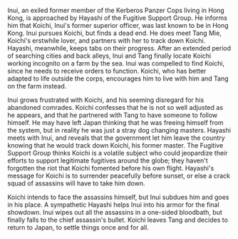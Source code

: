 <!-- Stray Dog: Kerberos Panzer Cops (1992) -->

Inui, an exiled former member of the Kerberos Panzer Cops living in Hong Kong, is approached by Hayashi of the Fugitive Support Group. He informs him that Koichi, Inui's former superior officer, was last known to be in Hong Kong. Inui pursues Koichi, but finds a dead end. He does meet Tang Mie, Koichi's erstwhile lover, and partners with her to track down Koichi. Hayashi, meanwhile, keeps tabs on their progress. After an extended period of searching cities and back alleys, Inui and Tang finally locate Koichi working incognito on a farm by the sea. Inui was compelled to find Koichi, since he needs to receive orders to function. Koichi, who has better adapted to life outside the corps, encourages him to live with him and Tang on the farm instead.

Inui grows frustrated with Koichi, and his seeming disregard for his abandoned comrades. Koichi confesses that he is not so well adjusted as he appears, and that he partnered with Tang to have someone to follow himself. He may have left Japan thinking that he was freeing himself from the system, but in reality he was just a stray dog changing masters. Hayashi meets with Inui, and reveals that the government let him leave the country knowing that he would track down Koichi, his former master. The Fugitive Support Group thinks Koichi is a volatile subject who could jeopardize their efforts to support legitimate fugitives around the globe; they haven't forgotten the riot that Koichi fomented before his own flight. Hayashi's message for Koichi is to surrender peacefully before sunset, or else a crack squad of assassins will have to take him down.

Koichi intends to face the assassins himself, but Inui subdues him and goes in his place. A sympathetic Hayashi helps Inui into his armor for the final showdown. Inui wipes out all the assassins in a one-sided bloodbath, but finally falls to the chief assassin's bullet. Koichi leaves Tang and decides to return to Japan, to settle things once and for all.